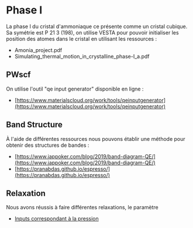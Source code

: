# Phase I
La phase I du cristal d'ammoniaque ce présente comme un cristal cubique.
Sa symétrie est P 21 3 (198), on utilise VESTA pour pouvoir initialiser les position des atomes dans le cristal en utilisant les ressources :

- Amonia_project.pdf
- Simulating_thermal_motion_in_crystalline_phase-I_a.pdf

## PWscf 
On utilise l'outil "qe input generator" disponible en ligne :

- [https://www.materialscloud.org/work/tools/qeinputgenerator](https://www.materialscloud.org/work/tools/qeinputgenerator)

## Band Structure
À l'aide de différentes ressources nous pouvons établir une méthode pour obtenir des structures de bandes :

- [https://www.jappoker.com/blog/2019/band-diagram-QE/](https://www.jappoker.com/blog/2019/band-diagram-QE/)
- [https://pranabdas.github.io/espresso/](https://pranabdas.github.io/espresso/)

## Relaxation
Nous avons réussis à faire différentes relaxations, le paramètre

- [Inputs correspondant à la pression](https://www.quantum-espresso.org/Doc/INPUT_PW.html#idm1105)

